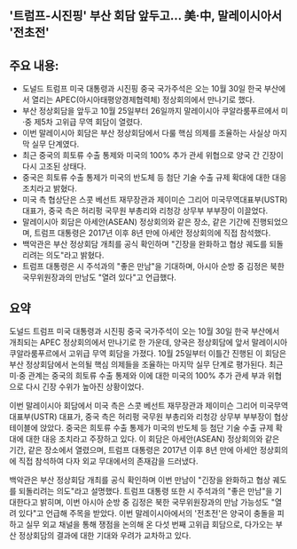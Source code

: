 ## '트럼프-시진핑' 부산 회담 앞두고... 美·中, 말레이시아서 '전초전'

## 주요 내용:
*   도널드 트럼프 미국 대통령과 시진핑 중국 국가주석은 오는 10월 30일 한국 부산에서 열리는 APEC(아시아태평양경제협력체) 정상회의에서 만나기로 했다.
*   부산 정상회담을 앞두고 10월 25일부터 26일까지 말레이시아 쿠알라룸푸르에서 미·중 제5차 고위급 무역 회담이 열렸다.
*   이번 말레이시아 회담은 부산 정상회담에서 다룰 핵심 의제를 조율하는 사실상 마지막 실무 단계였다.
*   최근 중국의 희토류 수출 통제와 미국의 100% 추가 관세 위협으로 양국 간 긴장이 다시 고조된 상태다.
*   중국은 희토류 수출 통제가 미국의 반도체 등 첨단 기술 수출 규제 확대에 대한 대응 조치라고 밝혔다.
*   미국 측 협상단은 스콧 베선트 재무장관과 제이미슨 그리어 미국무역대표부(USTR) 대표가, 중국 측은 허리펑 국무원 부총리와 리청강 상무부 부부장이 이끌었다.
*   말레이시아 회담은 아세안(ASEAN) 정상회의와 같은 장소, 같은 기간에 진행되었으며, 트럼프 대통령은 2017년 이후 8년 만에 아세안 정상회의에 직접 참석했다.
*   백악관은 부산 정상회담 개최를 공식 확인하며 "긴장을 완화하고 협상 궤도를 되돌리려는 의도"라고 밝혔다.
*   트럼프 대통령은 시 주석과의 "좋은 만남"을 기대하며, 아시아 순방 중 김정은 북한 국무위원장과의 만남도 "열려 있다"고 언급했다.

## 요약
도널드 트럼프 미국 대통령과 시진핑 중국 국가주석이 오는 10월 30일 한국 부산에서 개최되는 APEC 정상회의에서 만나기로 한 가운데, 양국은 정상회담에 앞서 말레이시아 쿠알라룸푸르에서 고위급 무역 회담을 가졌다. 10월 25일부터 이틀간 진행된 이 회담은 부산 정상회담에서 논의될 핵심 의제들을 조율하는 마지막 실무 단계로 평가된다. 최근 미·중 관계는 중국의 희토류 수출 통제와 이에 대한 미국의 100% 추가 관세 부과 위협으로 다시 긴장 수위가 높아진 상황이었다.

이번 말레이시아 회담에서 미국 측은 스콧 베선트 재무장관과 제이미슨 그리어 미국무역대표부(USTR) 대표가, 중국 측은 허리펑 국무원 부총리와 리청강 상무부 부부장이 협상 테이블에 앉았다. 중국은 희토류 수출 통제가 미국의 반도체 등 첨단 기술 수출 규제 확대에 대한 대응 조치라고 주장하고 있다. 이 회담은 아세안(ASEAN) 정상회의와 같은 기간, 같은 장소에서 열렸으며, 트럼프 대통령은 2017년 이후 8년 만에 아세안 정상회의에 직접 참석하여 다자 외교 무대에서의 존재감을 드러냈다.

백악관은 부산 정상회담 개최를 공식 확인하며 이번 만남이 "긴장을 완화하고 협상 궤도를 되돌리려는 의도"라고 설명했다. 트럼프 대통령 또한 시 주석과의 "좋은 만남"을 기대한다고 밝히며, 이번 아시아 순방 중 김정은 북한 국무위원장과의 만남 가능성도 "열려 있다"고 언급해 주목을 받았다. 이번 말레이시아에서의 '전초전'은 양국이 충돌을 피하고 실무 외교 채널을 통해 쟁점을 논의해 온 다섯 번째 고위급 회담으로, 다가오는 부산 정상회담의 결과에 대한 기대와 우려가 교차하고 있다.